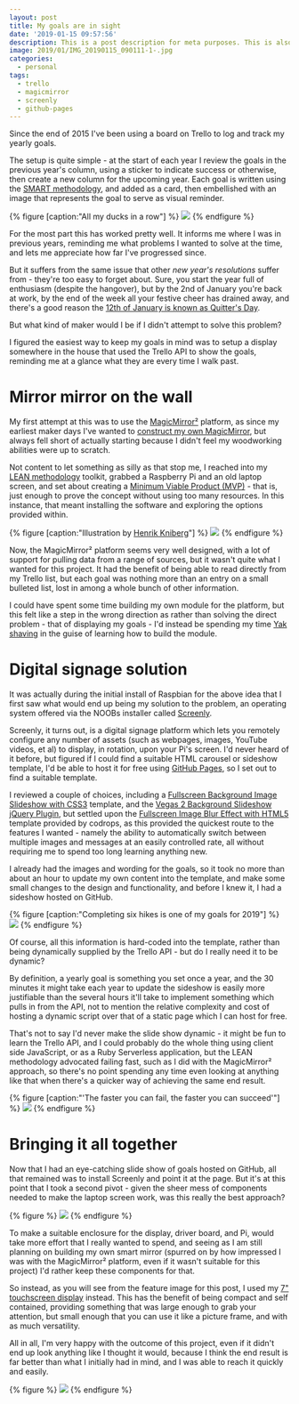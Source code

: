```yaml
---
layout: post
title: My goals are in sight
date: '2019-01-15 09:57:56'
description: This is a post description for meta purposes. This is also the excerpt of the article that shows up on the index/home page. Change this in the post YAML.
image: 2019/01/IMG_20190115_090111-1-.jpg
categories:
  - personal
tags:
  - trello
  - magicmirror
  - screenly
  - github-pages
---
```


<p class="intro"><span class="dropcap">S</span>ince the end of 2015 I've been using a board on Trello to log and track my yearly goals.</p>

The setup is quite simple - at the start of each year I review the goals in the previous year's column, using a sticker to indicate success or otherwise, then create a new column for the upcoming year. Each goal is written using the [SMART methodology](https://en.wikipedia.org/wiki/SMART_criteria), and added as a card, then embellished with an image that represents the goal to serve as visual reminder.

{% figure [caption:"All my ducks in a row"] %}
  ![](/assets/img/2019/01/trello-goals-1-.png) 
{% endfigure %}

For the most part this has worked pretty well. It informs me where I was in previous years, reminding me what problems I wanted to solve at the time, and lets me appreciate how far I've progressed since.

But it suffers from the same issue that other _new year's resolutions_ suffer from - they're too easy to forget about. Sure, you start the year full of enthusiasm (despite the hangover), but by the 2nd of January you're back at work, by the end of the week all your festive cheer has drained away, and there's a good reason the [12th of January is known as Quitter's Day](https://www.independent.co.uk/life-style/quitters-day-new-years-resolutions-give-up-fail-today-a8155386.html).

But what kind of maker would I be if I didn't attempt to solve this problem?

I figured the easiest way to keep my goals in mind was to setup a display somewhere in the house that used the Trello API to show the goals, reminding me at a glance what they are every time I walk past.

# Mirror mirror on the wall

My first attempt at this was to use the [MagicMirror²](https://magicmirror.builders/) platform, as since my earliest maker days I've wanted to [construct my own MagicMirror](https://www.raspberrypi.org/magpi/magic-mirror/), but always fell short of actually starting because I didn't feel my woodworking abilities were up to scratch.

Not content to let something as silly as that stop me, I reached into my [LEAN methodology](https://leankit.com/learn/lean/lean-methodology/) toolkit, grabbed a Raspberry Pi and an old laptop screen, and set about creating a [Minimum Viable Product (MVP)](https://en.wikipedia.org/wiki/Minimum_viable_product) - that is, just enough to prove the concept without using too many resources. In this instance, that meant installing the software and exploring the options provided within.

{% figure [caption:"Illustration by [Henrik Kniberg](http://blog.crisp.se/author/henrikkniberg)"] %}
  ![](/assets/img/2019/01/mvp.png) 
{% endfigure %}

Now, the MagicMirror² platform seems very well designed, with a lot of support for pulling data from a range of sources, but it wasn't quite what I wanted for this project. It had the benefit of being able to read directly from my Trello list, but each goal was nothing more than an entry on a small bulleted list, lost in among a whole bunch of other information.

I could have spent some time building my own module for the platform, but this felt like a step in the wrong direction as rather than solving the direct problem - that of displaying my goals - I'd instead be spending my time [Yak shaving](https://seths.blog/2005/03/dont_shave_that/) in the guise of learning how to build the module.

# Digital signage solution

It was actually during the initial install of Raspbian for the above idea that I first saw what would end up being my solution to the problem, an operating system offered via the NOOBs installer called [Screenly](https://www.screenly.io/ose/).

Screenly, it turns out, is a digital signage platform which lets you remotely configure any number of assets (such as webpages, images, YouTube videos, et al) to display, in rotation, upon your Pi's screen. I'd never heard of it before, but figured if I could find a suitable HTML carousel or sideshow template, I'd be able to host it for free using [GitHub Pages](https://pages.github.com/), so I set out to find a suitable template.

I reviewed a couple of choices, including a [Fullscreen Background Image Slideshow with CSS3](https://tympanus.net/codrops/2012/01/02/fullscreen-background-image-slideshow-with-css3/) template, and the [Vegas 2 Background Slideshow jQuery Plugin](https://vegas.jaysalvat.com/), but settled upon the [Fullscreen Image Blur Effect with HTML5](https://tympanus.net/codrops/2011/11/18/fullscreen-image-blur-effect-with-html5/) template provided by codrops, as this provided the quickest route to the features I wanted - namely the ability to automatically switch between multiple images and messages at an easily controlled rate, all without requiring me to spend too long learning anything new.

I already had the images and wording for the goals, so it took no more than about an hour to update my own content into the template, and make some small changes to the design and functionality, and before I knew it, I had a sideshow hosted on GitHub.

{% figure [caption:"Completing six hikes is one of my goals for 2019"] %}
  ![](/assets/img/2019/01/Screenshot_2019-01-15-2019-Saurus-Goals-1-.jpg) 
{% endfigure %}

Of course, all this information is hard-coded into the template, rather than being dynamically supplied by the Trello API - but do I really need it to be dynamic?

By definition, a yearly goal is something you set once a year, and the 30 minutes it might take each year to update the sideshow is easily more justifiable than the several hours it'll take to implement something which pulls in from the API, not to mention the relative complexity and cost of hosting a dynamic script over that of a static page which I can host for free.

That's not to say I'd never make the slide show dynamic - it might be fun to learn the Trello API, and I could probably do the whole thing using client side JavaScript, or as a Ruby Serverless application, but the LEAN methodology advocated failing fast, such as I did with the MagicMirror² approach, so there's no point spending any time even looking at anything like that when there's a quicker way of achieving the same end result.

{% figure [caption:"'The faster you can fail, the faster you can succeed'"] %}
  ![](/assets/img/2019/01/3069944_3x2_fail_fast.jpg) 
{% endfigure %}

# Bringing it all together

Now that I had an eye-catching slide show of goals hosted on GitHub, all that remained was to install Screenly and point it at the page. But it's at this point that I took a second pivot - given the sheer mess of components needed to make the laptop screen work, was this really the best approach?

{% figure %}
  ![](/assets/img/2019/01/IMG_20190115_093324-1-.jpg) 
{% endfigure %}

To make a suitable enclosure for the display, driver board, and Pi, would take more effort that I really wanted to spend, and seeing as I am still planning on building my own smart mirror (spurred on by how impressed I was with the MagicMirror² platform, even if it wasn't suitable for this project) I'd rather keep these components for that.

So instead, as you will see from the feature image for this post, I used my [7" touchscreen display](https://thepihut.com/products/official-raspberry-pi-7-touchscreen-display) instead. This has the benefit of being compact and self contained, providing something that was large enough to grab your attention, but small enough that you can use it like a picture frame, and with as much versatility.

All in all, I'm very happy with the outcome of this project, even if it didn't end up look anything like I thought it would, because I think the end result is far better than what I initially had in mind, and I was able to reach it quickly and easily.

{% figure %}
  ![](/assets/img/2019/01/path-to-success-1.jpg) 
{% endfigure %}
